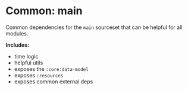# Common: main

Common dependencies for the `main` sourceset that can be helpful for all modules.

**Includes:**
- time logic
- helpful utils
- exposes the `:core:data-model`
- exposes `:resources`
- exposes common external deps